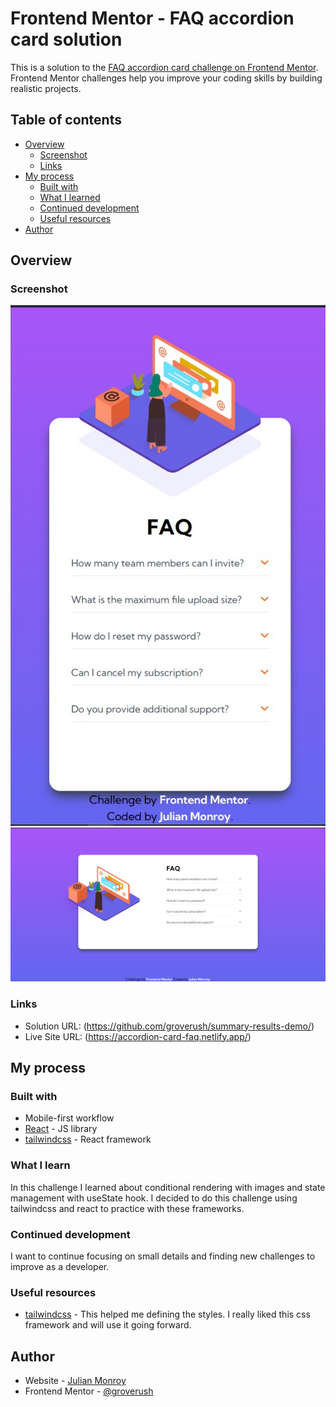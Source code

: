 # Frontend Mentor - FAQ accordion card solution

This is a solution to the [FAQ accordion card challenge on Frontend Mentor](https://www.frontendmentor.io/challenges/faq-accordion-card-XlyjD0Oam). Frontend Mentor challenges help you improve your coding skills by building realistic projects.

## Table of contents

- [Overview](#overview)
  - [Screenshot](#screenshot)
  - [Links](#links)
- [My process](#my-process)
  - [Built with](#built-with)
  - [What I learned](#what-i-learn)
  - [Continued development](#continued-development)
  - [Useful resources](#useful-resources)
- [Author](#author)

## Overview

### Screenshot

![](./screenshotMob.jpg)
![](./screenshot.jpg)

### Links

- Solution URL: (https://github.com/groverush/summary-results-demo/)
- Live Site URL: (https://accordion-card-faq.netlify.app/)

## My process

### Built with

- Mobile-first workflow
- [React](https://reactjs.org/) - JS library
- [tailwindcss](https://tailwindcss.com/) - React framework

### What I learn

In this challenge I learned about conditional rendering with images and state management with useState hook.
I decided to do this challenge using tailwindcss and react to practice with these frameworks.

### Continued development

I want to continue focusing on small details and finding new challenges to improve as a developer.

### Useful resources

- [tailwindcss](https://tailwindcss.com/) - This helped me defining the styles. I really liked this css framework and will use it going forward.

## Author

- Website - [Julian Monroy](https://app.netlify.com/teams/groverush/overview)
- Frontend Mentor - [@groverush](https://www.frontendmentor.io/profile/groverush)
